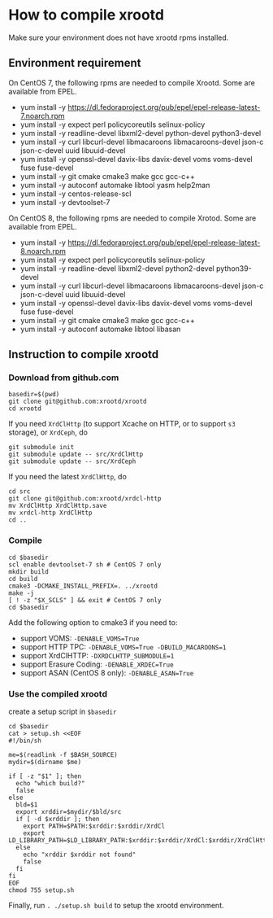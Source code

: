 # How to compile xrootd

Make sure your environment does not have xrootd rpms installed.

## Environment requirement

On CentOS 7, the following rpms are needed to compile Xrootd. Some are available from EPEL.

* yum install -y https://dl.fedoraproject.org/pub/epel/epel-release-latest-7.noarch.rpm
* yum install -y expect perl policycoreutils selinux-policy
* yum install -y readline-devel libxml2-devel python-devel python3-devel
* yum install -y curl libcurl-devel libmacaroons libmacaroons-devel json-c json-c-devel uuid libuuid-devel
* yum install -y openssl-devel davix-libs davix-devel voms voms-devel fuse fuse-devel
* yum install -y git cmake cmake3 make gcc gcc-c++
* yum install -y autoconf automake libtool yasm help2man 
* yum install -y centos-release-scl
* yum install -y devtoolset-7

On CentOS 8, the following rpms are needed to compile Xrotod. Some are available from EPEL.

* yum install -y https://dl.fedoraproject.org/pub/epel/epel-release-latest-8.noarch.rpm
* yum install -y expect perl policycoreutils selinux-policy 
* yum install -y readline-devel libxml2-devel python2-devel python39-devel
* yum install -y curl libcurl-devel libmacaroons libmacaroons-devel json-c json-c-devel uuid libuuid-devel
* yum install -y openssl-devel davix-libs davix-devel voms voms-devel fuse fuse-devel
* yum install -y git cmake cmake3 make gcc gcc-c++ 
* yum install -y autoconf automake libtool libasan

## Instruction to compile xrootd

### Download from github.com

```
basedir=$(pwd)
git clone git@github.com:xrootd/xrootd
cd xrootd
```

If you need `XrdClHttp` (to support Xcache on HTTP, or to support `s3` storage), or `XrdCeph`, do

```
git submodule init
git submodule update -- src/XrdClHttp
git submodule update -- src/XrdCeph
```

If you need the latest `XrdClHttp`, do

```
cd src
git clone git@github.com:xrootd/xrdcl-http
mv XrdClHttp XrdClHttp.save
mv xrdcl-http XrdClHttp
cd ..
```

### Compile

```
cd $basedir
scl enable devtoolset-7 sh # CentOS 7 only
mkdir build
cd build
cmake3 -DCMAKE_INSTALL_PREFIX=. ../xrootd
make -j
[ ! -z "$X_SCLS" ] && exit # CentOS 7 only
cd $basedir
```

Add the following option to cmake3 if you need to:

* support VOMS: `-DENABLE_VOMS=True`
* support HTTP TPC: `-DENABLE_VOMS=True -DBUILD_MACAROONS=1`
* support XrdClHTTP: `-DXRDCLHTTP_SUBMODULE=1`
* support Erasure Coding: `-DENABLE_XRDEC=True`
* support ASAN (CentOS 8 only): `-DENABLE_ASAN=True`

### Use the compiled xrootd

create a setup script in `$basedir`

```
cd $basedir
cat > setup.sh <<EOF
#!/bin/sh

me=$(readlink -f $BASH_SOURCE)
mydir=$(dirname $me)

if [ -z "$1" ]; then
  echo "which build?"
  false
else
  bld=$1
  export xrddir=$mydir/$bld/src
  if [ -d $xrddir ]; then
    export PATH=$PATH:$xrddir:$xrddir/XrdCl
    export LD_LIBRARY_PATH=$LD_LIBRARY_PATH:$xrddir:$xrddir/XrdCl:$xrddir/XrdClHttp/src:$xrddir/XrdEc
  else
    echo "xrddir $xrddir not found"
    false
  fi
fi
EOF
chmod 755 setup.sh
```

Finally, run `. ./setup.sh build` to setup the xrootd environment.
